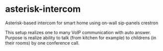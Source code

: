 # asterisk-intercom
Asterisk-based intercom for smart home using on-wall sip-panels crestron

This setup realizes one to many VoIP communication with auto answer.
Purpose is realize ability to talk (from kitchen for example) to childrens (in their rooms) by one conference call.
